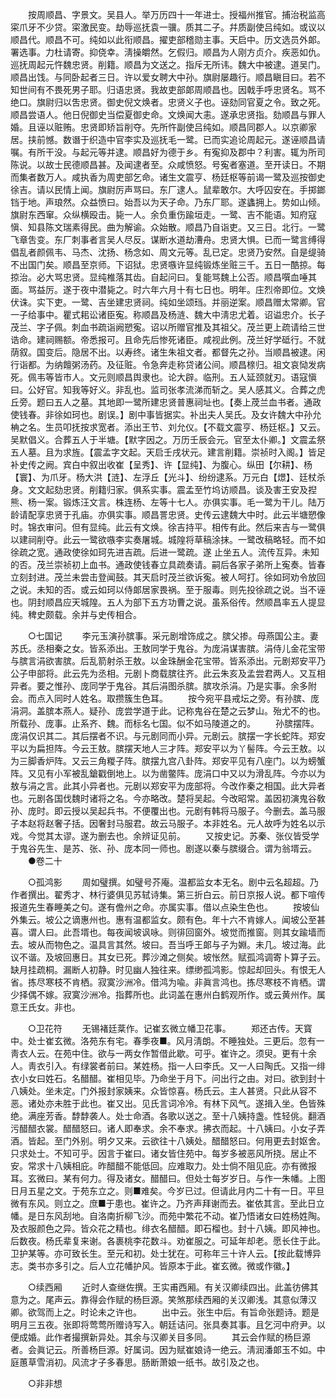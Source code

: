 <!-- { "loadSidebar": true } -->
　　按周顺昌、字景文。吴县人。举万历四十一年进士。授福州推官。捕治税监高寀爪牙不少贷。寀激民变。劫辱巡抚袁一骥。质其二子。幷质副使吕纯如。或议以顺昌代。顺昌不可。纯如以此衔顺昌。擢吏部稽勋主事。天启中。历文选员外郞。署选事。力杜请寄。抑侥幸。淸操皭然。乞假归。顺昌为人刚方贞介。疾恶如仇。巡抚周起元忤魏忠贤。削籍。顺昌为文送之。指斥无所讳。魏大中被逮。道吴门。顺昌出饯。与同卧起者三日。许以爱女聘大中孙。旗尉屡趣行。顺昌瞋目曰。若不知世间有不畏死男子耶。归语忠贤。我故吏部郞周顺昌也。因戟手呼忠贤名。骂不绝口。旗尉归以吿忠贤。御史倪文焕者。忠贤义子也。诬劾同官夏之令。致之死。顺昌尝语人。他日倪御史当偿夏御史命。文焕闻大恚。遂承忠贤指。劾顺昌与罪人婚。且诬以赃贿。忠贤即矫旨削夺。先所忤副使吕纯如。顺昌同郡人。以京卿家居。挟前憾。数谮于织造中官李实及巡抚毛一鹭。已而实追论周起元。遂诬顺昌请嘱。有所干没。与起元等并逮。顺昌好为德于乡。有寃抑及郡中？利害。辄为所司陈说。以故士民德顺昌甚。及闻逮者至。众咸愤怒。号寃者塞道。至开读日。不期而集者数万人。咸执香为周吏部乞命。诸生文震亨、杨廷枢等前谒一鹭及巡按御史徐吉。请以民情上闻。旗尉厉声骂曰。东厂逮人。鼠辈敢尔。大呼囚安在。手掷鎯铛于地。声琅然。众益愤曰。始吾以为天子命。乃东厂耶。遂蠭拥上。势如山倾。旗尉东西窜。众纵横殴击。毙一人。余负重伤踰垣走。一鹭、吉不能语。知府寇愼、知县陈文瑞素得民。曲为解谕。众始散。顺昌乃自诣吏。又三日。北行。一鹭飞章吿变。东厂刺事者言吴人尽反。谋断水道劫漕舟。忠贤大惧。已而一鹭言缚得倡乱者颜佩韦、马杰、沈扬、杨念如、周文元等。乱已定。忠贤乃安然。自是缇骑不出国门矣。顺昌至京师。下诏狱。忠贤嗾许显纯锻炼坐赃三千。五日一酷掠。每掠治。必大骂忠贤。显纯椎落其齿。自起问曰。复能骂魏上公否。顺昌噀血唾其面。骂益厉。遂于夜中潜毙之。时六年六月十有七日也。明年。庄烈帝即位。文焕伏诛。实下吏。一鹭、吉坐建忠贤祠。纯如坐颂珰。并丽逆案。顺昌赠太常卿。官一子给事中。瞿式耜讼诸臣寃。称顺昌及杨涟、魏大中淸忠尤着。诏谥忠介。长子茂兰、字子佩。刺血书疏诣阙愬寃。诏以所赠官推及其祖父。茂兰更上疏请给三世诰命。建祠赐额。帝悉报可。且命先后惨死诸臣。咸视此例。茂兰好学砥行。不就荫叙。国变后。隐居不出。以寿终。诸生朱祖文者。都督先之孙。当顺昌被逮。闲行诣都。为纳饘粥汤药。及征赃。令急奔走称贷诸公间。顺昌榇归。祖文哀恸发病死。佩韦等皆市人。文元则顺昌舆隶也。论大辟。临刑。五人延颈就刃。语寇愼曰。公好官。知我等好义。非乱也。监司张孝流涕而斩之。吴人感其义。合葬之虎丘旁。题曰五人之墓。其地即一鹭所建忠贤普惠祠址也。【奏上荗兰血书者。通政使钱春。非徐如珂也。剧误。】剧中事皆据实。补出夫人吴氏。及女许魏大中孙允柟之名。生员叩抚按求宽者。添出王节、刘允仪。【不载文震亨、杨廷枢。】又云。吴默倡义。合葬五人于半塘。【默字因之。万历壬辰会元。官至太仆卿。】文震孟祭五人墓。且为求旌。【震孟字文起。天启壬戌状元。建言削籍。崇祯时入阁。】皆足补史传之阙。宾白中叙出收崔【呈秀】、许【显纯】、为腹心。纵田【尔耕】、杨【寰】、为爪牙。杨大洪【涟】、左浮丘【光斗】、纷纷逮系。万元白【燝】、廷杖杀身。文文起劾忠贤。削籍归家。俱系实事。震孟至竹坞访顺昌。谈及害王安及揑熊、杨一案。锻炼汪文言。株连杨、左等十七人。亦俱实事。毛一鹭为干儿。陆万龄请配享忠贤于孔庙。亦俱实事。顺昌詈忠贤。史传云逮魏大中时。此云半塘愬像时。锦衣审问。但有显纯。此云有文焕。徐吉持平。相传有此。然后来吉与一鹭俱以建祠削夺。此云一鹭欲嗾李实奏屠城。城隍将草稿涂抹。一鹭改稿略轻。而不如徐疏之宽。通政使徐如珂先进吉疏。后进一鹭疏。遂 止坐五人。流传互异。未知的否。茂兰崇祯初上血书。通政使钱春立具疏奏请。嗣后各家子弟所上寃奏。皆春立刻封进。茂兰未尝击登闻鼓。其天启时茂兰欲诉寃。被人呵打。徐如珂劝令放回之说。未知的否。或云如珂以侍郞居家畏祸。至于服毒。则先投徐疏之说。当不诬也。阴封顺昌应天城隍。五人为部下五方功曹之说。虽系俗传。然顺昌率五人提显纯。稗史颇载。余并与史传相合。 


　　○七国记 
　　李元玉演孙膑事。采元剧增饰成之。膑父掺。母燕国公主。妻苏氏。丞相秦之女。皆系添出。王敖同学于鬼谷。为庞涓谋害膑。涓侍儿金花宝带与膑言涓欲害膑。后乱箭射杀王敖。以金珠酬金花宝带。皆系添出。元剧郑安平乃公子申部将。此云先为丞相。元剧卜商载膑往齐。此云朱亥及孟尝君两人。又互相异者。要之惟孙、庞同学于鬼谷。其后涓图杀膑。膑攻杀涓。乃是实事。余多附会。而点入同时人姓名。取攒簇生色耳。 
　　按今宛平县戒坛之旁。有孙膑、庞涓洞。盖膑本燕人。疑孙、庞尝学道于此。记称鬼谷在楚之云梦山。殆尤不的也。所载孙、庞事。止系齐、魏。而标名七国。似不如马陵道之的。 
　　孙膑摆阵。庞涓仅识其二。其后摆者不识。与元剧同而小异。元剧云。膑摆一字长蛇阵。郑安平以为扁担阵。今云王敖。膑摆天地人三才阵。郑安平以为丫髻阵。今云王敖。以为三脚香炉阵。又云三角糉子阵。膑摆九宫八卦阵。郑安平见有八座门。以为螃蟹阵。又见有小军被乱鎗戳倒地上。以为凿鳖阵。庞涓口中又以为滑乱阵。今亦以为敖与涓之言。此其小异者也。元剧以郑安平为庞部将。今改作秦之相国。此大异者也。元剧各国伐魏时诸将之名。今亦略改。楚将吴起。今改昭常。盖因初演鬼谷敎孙、庞时。即云授以吴起兵书。不便覆出也。元剧有韩将马服子。今删去。盖马服子本赵将赵奢子括。因奢封马服君。故云马服子。本非姓名。元人故呼为姓名以示戏。今觉其太谬。遂为删去也。余辨证见前。 
　　又按史记。苏秦、张仪皆受学于鬼谷先生、是苏、张、孙、庞本同一师也。剧遂以秦与膑缀合。谓为翁壻云。 
　　●卷二十 


　　○孤鸿影 
　　周如璧撰。如璧号芥庵。温都监女本无名。剧中云名超超。乃作者撰出。翟秀才、林行婆俱见苏轼诗集。第三折白云。前日京报人说。都下喧传报道先生春睡美之句。遂有儋州之命。亦属实事。借以点染生色也。 
　　按坡仙外集云。坡公之谪惠州也。惠有温都监女。颇有色。年十六不肯嫁人。闻坡公至甚喜。谓人曰。此吾壻也。每夜闻坡讽咏。则徘回窗外。坡觉而推窗。则其女踰墙而去。坡从而物色之。温具言其然。坡曰。吾当呼王郞与子为婣。未几。坡过海。此议不谐。及坡回惠日。其女已死。葬沙滩之侧矣。坡怅然。赋孤鸿调寄卜算子云。缺月挂疏桐。漏断人初静。时见幽人独往来。缥缈孤鸿影。惊起却回头。有恨无人省。拣尽寒枝不肯栖。寂寞沙洲冷。借鸿为喩。非眞言鸿也。拣尽寒枝不肯栖。谓少择偶不嫁。寂寞沙洲冷。指葬所也。此词盖在惠州白鹤观所作。或云黄州作。属意王氏女。非也。 


　　○卫花符 
　　无锡褚廷棻作。记崔玄微立幡卫花事。 
　　郑还古传。天寳中。处士崔玄微。洛苑东有宅。春季夜■。风月淸朗。不睡独处。三更后。忽有一靑衣人云。在苑中住。欲与一两女作暂借此歇。可乎。崔许之。须臾。更有十余人。靑衣引入。有绿裳者前曰。某姓杨。指一人曰李氏。又一人曰陶氏。又指一绯衣小女曰姓石。名醋醋。崔相见毕。乃命坐于月下。问出行之由。对曰。欲到封十八姨处。坐未定。门外报封家姨来。众皆惊喜。杨氏云。主人甚贤。只此从容不恶。诸处亦未胜于此也。崔又出。见氏言词冷冷。有林下风气。遂揖入坐。色皆殊绝。满座芳香。馞馞袭人。处士命酒。各歌以送之。至十八姨持盏。性轻佻。翻酒污醋醋衣裳。醋醋怒曰。诸人即奉求。余不奉求。拂衣而起。十八姨曰。小女子弄酒。皆起。至门外别。明夕又来。云欲往十八姨处。醋醋怒曰。何用更去封妪舍。只求处士。不知可乎。因言于崔曰。诸女皆住苑中。每岁多被恶风所挠。居止不安。常求十八姨相庇。昨醋醋不能低回。应难取力。处士倘不阻见庇。亦有微报耳。玄微曰。某有何力。得及诸女。醋醋曰。但处士每岁岁日。与作一朱幡。上图日月五星之文。于苑东立之。则■难矣。今岁已过。但请此月内二十有一日。平旦微有东风。则立之。庶■于患也。崔许之。乃齐声拜谢而去。崔依其言。至此日立幡。是日东风刮地。自洛南折柳飞沙。而苑中繁花不动。崔乃悟诸女曰姓杨姓陶。及衣服颜色之异。皆众花之精也。绯衣名醋醋。即石榴也。封十八姨。即风神也。后数夜。杨氏辈复来谢。各裹桃李花数斗。劝崔服之。可延年却老。愿长住于此。卫护某等。亦可致长生。至元和初。处士犹在。可称年三十许人云。【按此载博异志。类书亦多引之。后人立花幡护风。皆原本于此。崔玄微。微或作徽。】 


　　○续西厢 
　　近时人查继佐撰。王实甫西厢。有关汉卿续四出。此盖彷佛其意为之。尾声云。靠得会作赋的杨巨源。笑煞那续西厢的关汉卿浅。其意似薄汉卿。欲驾而上之。时论未之许也。 
　　出中云。张生中后。有旨命张题诗。题是明月三五夜。张即将莺莺所赠诗写入。朝廷诘问。张具奏其事。且乞河中府尹。以便成婚。此作者撮撰新异处。其余与汉卿关目多同。 
　　其云会作赋的杨巨源者。会眞记云。所善杨巨源。好属词。因为赋崔娘诗一绝云。淸润潘郞玉不如。中庭蕙草雪消初。风流才子多春思。肠断萧娘一纸书。故引及之也。 


　　○非非想 
